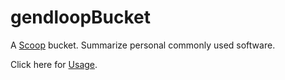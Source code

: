 # gendloopBucket

A [Scoop](https://github.com/ScoopInstaller/Scoop) bucket. Summarize personal commonly used software.

Click here for [Usage](https://github.com/gendloop/gendloopBucket/wiki).

